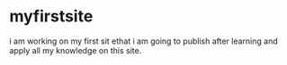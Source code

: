 # myfirstsite
i am working on my first sit ethat i am going to publish after learning and apply all my knowledge on this site.
